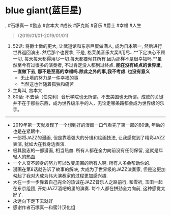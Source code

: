 # blue giant(蓝巨星)

, #石塚真一 #励志 #宫本大 #成长 #萨克斯 #音乐 #爵士 #幸福 #人生

> (2019/01/01-2019/01/01)

1. 52话: 将爵士做的更大, 让武道馆和东京巨蛋做满人, 成为日本第一, 然后进行世界巡回演出. 然后那个也要拿, 不是, 格莱美音乐大奖!!用尽...**下定决心不顾一切, 每天每天都得用尽一切.每天都要倾其所有.因为那样不是很幸福吗.**虽然至今有过很多的演奏者, 不过肯定没人都到过终点. **能在没有终点的世界里, 一直做下去, 那不是至高的幸福吗.除此之外的事,我不考虑. 也没有意义**
    * 无止境的努力是一件幸福的事
    * 当然这也伴随着孤独和痛苦
2. 主角叫, 宫本大
3. 80话: 不去读（伯克利）音乐学院也无所谓。不去美国也无所谓。成败的关键并不在于那些东西，成为世界级乐手的人，无论走哪条路都会成为世界级的乐手。


----------

* 2019年第一天就发现了一个想到好的漫画一口气看完了第一部的80话, 年后的也是在紧跟中.
* 一部将JAZZ的漫画, 但是靠着强大的分镜和绘画技法, 让我感觉到了精彩JAZZ表演, 犹如大在我身边表演.
* 极其励志的一部漫画, 相当热血. 所有人都在全力向前没有任何保留, 这就是年轻人的热血.
* 一个人奋不顾身的努力可以改变周围的所有人啊. 所有人多会帮助你的.
* 漫画在第8话就告诉了故事的解决, 大成为了世界级的JAZZ演奏家, 但是这更加勾起了我对大成为伟大演奏家的过程更加感兴趣.
* 大在一步一步靠着自己完全的热诚在JAZZ音乐人之路前行, 和雪祈, 玉田一起在东京组团, 开始JAZZ酒吧的里的演奏. 每个人都在拼劲全力向前, 这种感觉太好了.
* 永远向下走下去就好
* 感谢作者石塚真一和蜜汁汉化组
